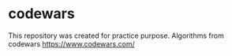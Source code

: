 # codewars
This repository was created for practice purpose.
Algorithms from codewars 
https://www.codewars.com/
